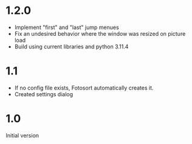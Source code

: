 # 1.2.0

- Implement "first" and "last" jump menues
- Fix an undesired behavior where the window was resized on picture load
- Build using current libraries and python 3.11.4

# 1.1

- If no config file exists, Fotosort automatically creates it.
- Created settings dialog

# 1.0

Initial version
